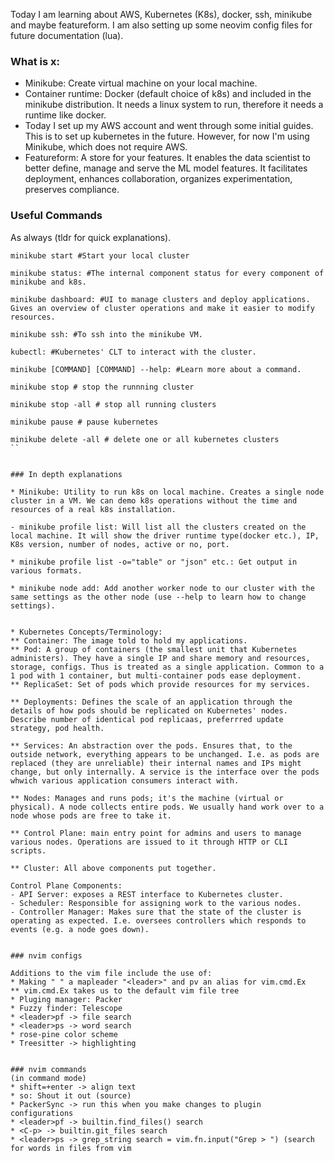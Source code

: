 
Today I am learning about AWS, Kubernetes (K8s), docker, ssh, minikube and maybe featureform. I am also setting up some neovim config files for future documentation (lua).

### What is x:

* Minikube: Create virtual machine on your local machine.
* Container runtime: Docker (default choice of k8s) and included in the minikube distribution. It needs a linux system to run, therefore it needs a runtime like docker.
* Today I set up my AWS account and went through some initial guides. This is to set up kubernetes in the future. However, for now I'm using Minikube, which does not require AWS. 
* Featureform: A store for your features. It enables the data scientist to better define, manage and serve the ML model features. It facilitates deployment, enhances collaboration, organizes experimentation, preserves compliance. 


### Useful Commands

As always (tldr for quick explanations).

```
minikube start #Start your local cluster
```

```
minikube status: #The internal component status for every component of minikube and k8s. 
```

```
minikube dashboard: #UI to manage clusters and deploy applications. Gives an overview of cluster operations and make it easier to modify resources. 
```

```
minikube ssh: #To ssh into the minikube VM.
```

```
kubectl: #Kubernetes' CLT to interact with the cluster.
```

```
minikube [COMMAND] [COMMAND] --help: #Learn more about a command. 
```

```
minikube stop # stop the runnning cluster
```

```
minikube stop -all # stop all running clusters
```

```
minikube pause # pause kubernetes
```

```
minikube delete -all # delete one or all kubernetes clusters
``


### In depth explanations

* Minikube: Utility to run k8s on local machine. Creates a single node cluster in a VM. We can demo k8s operations without the time and resources of a real k8s installation.

- minikube profile list: Will list all the clusters created on the local machine. It will show the driver runtime type(docker etc.), IP, K8s version, number of nodes, active or no, port. 

* minikube profile list -o="table" or "json" etc.: Get output in various formats.

* minikube node add: Add another worker node to our cluster with the same settings as the other node (use --help to learn how to change settings).


* Kubernetes Concepts/Terminology:
** Container: The image told to hold my applications. 
** Pod: A group of containers (the smallest unit that Kubernetes administers). They have a single IP and share memory and resources, storage, configs. Thus is treated as a single application. Common to a 1 pod with 1 container, but multi-container pods ease deployment.
** ReplicaSet: Set of pods which provide resources for my services.

** Deployments: Defines the scale of an application through the details of how pods should be replicated on Kubernetes' nodes. Describe number of identical pod replicaas, preferrred update strategy, pod health.

** Services: An abstraction over the pods. Ensures that, to the outside network, everything appears to be unchanged. I.e. as pods are replaced (they are unreliable) their internal names and IPs might change, but only internally. A service is the interface over the pods whwich various application consumers interact with.

** Nodes: Manages and runs pods; it's the machine (virtual or physical). A node collects entire pods. We usually hand work over to a node whose pods are free to take it.

** Control Plane: main entry point for admins and users to manage various nodes. Operations are issued to it through HTTP or CLI scripts.

** Cluster: All above components put together.

Control Plane Components:
- API Server: exposes a REST interface to Kubernetes cluster. 
- Scheduler: Responsible for assigning work to the various nodes. 
- Controller Manager: Makes sure that the state of the cluster is operating as expected. I.e. oversees controllers which responds to events (e.g. a node goes down).


### nvim configs

Additions to the vim file include the use of:
* Making " " a mapleader "<leader>" and pv an alias for vim.cmd.Ex
** vim.cmd.Ex takes us to the default vim file tree
* Pluging manager: Packer
* Fuzzy finder: Telescope 
* <leader>pf -> file search
* <leader>ps -> word search
* rose-pine color scheme
* Treesitter -> highlighting


### nvim commands
(in command mode)
* shift=+enter -> align text
* so: Shout it out (source)
* PackerSync -> run this when you make changes to plugin configurations
* <leader>pf -> builtin.find_files() search
* <C-p> -> builtin.git_files search
* <leader>ps -> grep_string search = vim.fn.input("Grep > ") (search for words in files from vim

